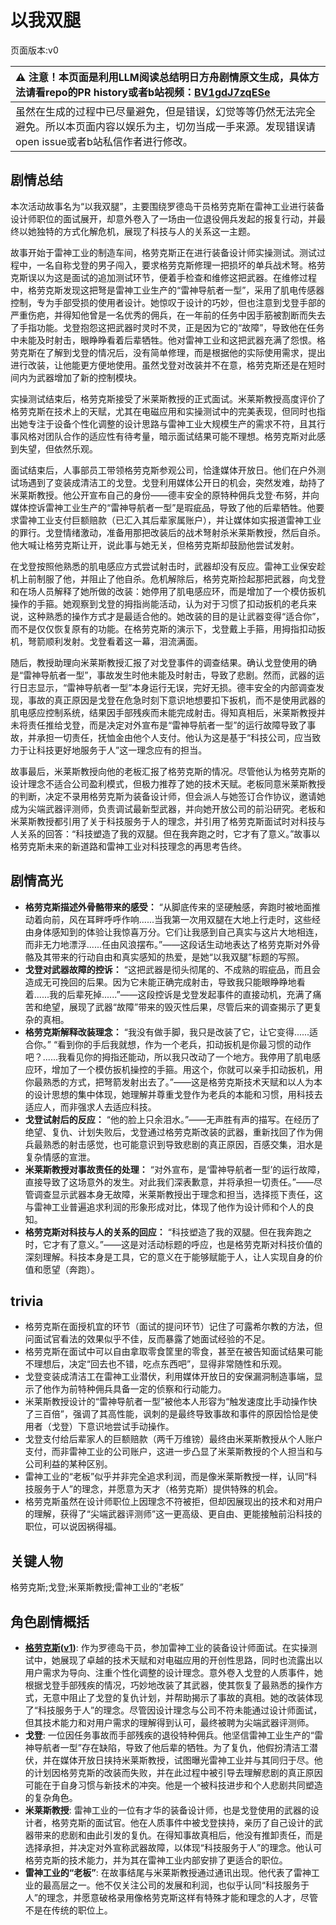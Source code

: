 # 以我双腿
页面版本:v0
 

| :warning: 注意！本页面是利用LLM阅读总结明日方舟剧情原文生成，具体方法请看repo的PR history或者b站视频：[BV1gdJ7zqESe](https://www.bilibili.com/video/BV1gdJ7zqESe/)         |
|:----------------------------|
| 虽然在生成的过程中已尽量避免，但是错误，幻觉等等仍然无法完全避免。所以本页面内容以娱乐为主，切勿当成一手来源。发现错误请open issue或者b站私信作者进行修改。|



## 剧情总结
本次活动故事名为“以我双腿”，主要围绕罗德岛干员格劳克斯在雷神工业进行装备设计师职位的面试展开，却意外卷入了一场由一位退役佣兵发起的报复行动，并最终以她独特的方式化解危机，展现了科技与人的关系这一主题。

故事开始于雷神工业的制造车间，格劳克斯正在进行装备设计师实操测试。测试过程中，一名自称戈登的男子闯入，要求格劳克斯修理一把损坏的单兵战术弩。格劳克斯误以为这是面试的追加测试环节，便着手检查和维修这把武器。在维修过程中，格劳克斯发现这把弩是雷神工业生产的“雷神导航者一型”，采用了肌电传感器控制，专为手部受损的使用者设计。她惊叹于设计的巧妙，但也注意到戈登手部的严重伤疤，并得知他曾是一名优秀的佣兵，在一年前的任务中因手筋被割断而失去了手指功能。戈登抱怨这把武器时灵时不灵，正是因为它的“故障”，导致他在任务中未能及时射击，眼睁睁看着后辈牺牲。他对雷神工业和这把武器充满了怨恨。格劳克斯在了解到戈登的情况后，没有简单修理，而是根据他的实际使用需求，提出进行改装，让他能更方便地使用。虽然戈登对改装并不在意，格劳克斯还是在短时间内为武器增加了新的控制模块。

实操测试结束后，格劳克斯接受了米莱斯教授的正式面试。米莱斯教授高度评价了格劳克斯在技术上的天赋，尤其在电磁应用和实操测试中的完美表现，但同时也指出她专注于设备个性化调整的设计思路与雷神工业大规模生产的需求不符，且其行事风格对团队合作的适应性有待考量，暗示面试结果可能不理想。格劳克斯对此感到失望，但依然乐观。

面试结束后，人事部员工带领格劳克斯参观公司，恰逢媒体开放日。他们在户外测试场遇到了变装成清洁工的戈登。戈登利用媒体公开日的机会，突然发难，劫持了米莱斯教授。他公开宣布自己的身份——德丰安全的原特种佣兵戈登·布努，并向媒体控诉雷神工业生产的“雷神导航者一型”是瑕疵品，导致了他的后辈牺牲。他要求雷神工业支付巨额赔款（已汇入其后辈家属账户），并让媒体如实报道雷神工业的罪行。戈登情绪激动，准备用那把改装后的战术弩射杀米莱斯教授，然后自杀。他大喊让格劳克斯让开，说此事与她无关，但格劳克斯却鼓励他尝试发射。

在戈登按照他熟悉的肌电感应方式尝试射击时，武器却没有反应。雷神工业保安趁机上前制服了他，并阻止了他自杀。危机解除后，格劳克斯捡起那把武器，向戈登和在场人员解释了她所做的改装：她停用了肌电感应环，而是增加了一个模仿扳机操作的手箍。她观察到戈登的拇指尚能活动，认为对于习惯了扣动扳机的老兵来说，这种熟悉的操作方式才是最适合他的。她改装的目的是让武器变得“适合你”，而不是仅仅恢复原有的功能。在格劳克斯的演示下，戈登戴上手箍，用拇指扣动扳机，弩箭顺利发射。戈登看着这一幕，泪流满面。

随后，教授助理向米莱斯教授汇报了对戈登事件的调查结果。确认戈登使用的确是“雷神导航者一型”，事故发生时他未能及时射击，导致了悲剧。然而，武器的运行日志显示，“雷神导航者一型”本身运行无误，完好无损。德丰安全的内部调查发现，事故的真正原因是戈登在危急时刻下意识地想要扣下扳机，而不是使用武器的肌电感应控制系统，结果因手部残疾而未能完成射击。得知真相后，米莱斯教授并未将责任推给戈登，而是决定对外宣布是“雷神导航者一型”的运行故障导致了事故，并承担一切责任，抚恤金由他个人支付。他认为这是基于“科技公司，应当致力于让科技更好地服务于人”这一理念应有的担当。

故事最后，米莱斯教授向他的老板汇报了格劳克斯的情况。尽管他认为格劳克斯的设计理念不适合公司盈利模式，但极力推荐了她的技术天赋。老板同意米莱斯教授的判断，决定不录用格劳克斯为装备设计师，但会派人与她签订合作协议，邀请她成为尖端武器评测师，负责调试最新型武器，并向她开放公司的前沿研究。老板和米莱斯教授都引用了关于科技服务于人的理念，并引用了格劳克斯面试时对科技与人关系的回答：“科技塑造了我的双腿。但在我奔跑之时，它才有了意义。”故事以格劳克斯未来的新道路和雷神工业对科技理念的再思考告终。
## 剧情高光
*   **格劳克斯描述外骨骼带来的感受：**
    “从脚底传来的坚硬触感，奔跑时被地面推动着向前，风在耳畔呼呼作响......当我第一次用双腿在大地上行走时，这些经由身体感知到的体验让我惊喜万分。它们让我感到自己真实与这片大地相连，而非无力地漂浮......任由风浪摆布。”——这段话生动地表达了格劳克斯对外骨骼及其带来的行动自由和真实感知的热爱，是她“以我双腿”标题的写照。
*   **戈登对武器故障的控诉：**
    “这把武器是彻头彻尾的、不成熟的瑕疵品，而且会造成无可挽回的后果。因为它未能正确完成射击，导致我只能眼睁睁地看着......我的后辈死掉......”——这段控诉是戈登发起事件的直接动机，充满了痛苦和绝望，展现了武器“故障”带来的毁灭性后果，尽管后来的调查揭示了更复杂的真相。
*   **格劳克斯解释改装理念：**
    “我没有做手脚，我只是改装了它，让它变得......适合你。”
    “看到你的手后我就想，作为一个老兵，扣动扳机是你最习惯的动作吧？......我看见你的拇指还能动，所以我只改动了一个地方。我停用了肌电感应环，增加了一个模仿扳机操控的手箍。用这个，你就可以亲手扣动扳机，用你最熟悉的方式，把弩箭发射出去了。”——这是格劳克斯技术天赋和以人为本的设计思想的集中体现，她理解并尊重戈登作为老兵的本能和习惯，用科技去适应人，而非强求人去适应科技。
*   **戈登试射后的反应：**
    “他的脸上只余泪水。”——无声胜有声的描写。在经历了绝望、复仇、计划失败后，戈登通过格劳克斯改装的武器，重新找回了作为佣兵最熟悉的射击感觉，也可能意识到导致悲剧的真正原因，百感交集，泪水是复杂情感的宣泄。
*   **米莱斯教授对事故责任的处理：**
    “对外宣布，是‘雷神导航者一型’的运行故障，直接导致了这场意外的发生。对此我们深表歉意，并将承担一切责任。”——尽管调查显示武器本身无故障，米莱斯教授出于理念和担当，选择揽下责任，这与雷神工业普遍追求利润的形象形成对比，体现了他作为设计师和个人的良知。
*   **格劳克斯对科技与人的关系的回应：**
    “科技塑造了我的双腿。但在我奔跑之时，它才有了意义。”——这是对活动标题的呼应，也是格劳克斯对科技价值的深刻理解。科技本身是工具，它的意义在于能够赋能于人，让人实现自身的价值和愿望（奔跑）。
## trivia
*   格劳克斯在面授机宜的环节（面试的提问环节）记住了可露希尔教的方法，但问面试官看法的效果似乎不佳，反而暴露了她面试经验的不足。
*   格劳克斯在面试中可以自由拿取零食筐里的零食，甚至在被告知面试结果可能不理想后，决定“回去也不错，吃点东西吧”，显得非常随性和乐观。
*   戈登变装成清洁工在雷神工业潜伏，利用媒体开放日的安保漏洞制造事端，显示了他作为前特种佣兵具备一定的侦察和行动能力。
*   米莱斯教授设计的“雷神导航者一型”被他本人形容为“触发速度比手动操作快了三百倍”，强调了其高性能，讽刺的是最终导致事故和事件的原因恰恰是使用者（戈登）下意识地尝试手动操作。
*   戈登支付给后辈家人的巨额赔款（两千万维镑）最终由米莱斯教授从个人账户支付，而非雷神工业的公司账户，这进一步凸显了米莱斯教授的个人担当和与公司利益的某种区别。
*   雷神工业的“老板”似乎并非完全追求利润，而是像米莱斯教授一样，认同“科技服务于人”的理念，并愿意为天才（格劳克斯）提供特殊的机会。
*   格劳克斯虽然在设计师职位上因理念不符被拒，但却因展现出的技术和对用户的理解，获得了“尖端武器评测师”这一更高级、更自由、更能接触前沿科技的职位，可以说因祸得福。
## 关键人物
格劳克斯;戈登;米莱斯教授;雷神工业的“老板”
## 角色剧情概括
-   **[格劳克斯](../char_v3/char_326_glacus.md)([v1](../chars/char_326_glacus.md))**: 作为罗德岛干员，参加雷神工业的装备设计师面试。在实操测试中，她展现了卓越的技术天赋和对电磁应用的开创性思路，同时也流露出以用户需求为导向、注重个性化调整的设计理念。意外卷入戈登的人质事件，她根据戈登手部残疾的情况，巧妙地改装了其武器，使其恢复了最熟悉的操作方式，无意中阻止了戈登的复仇计划，并帮助揭示了事故的真相。她的改装体现了“科技服务于人”的理念。尽管因设计理念与公司不符未能通过设计师面试，但其技术能力和对用户需求的理解得到认可，最终被聘为尖端武器评测师。
-   **戈登**: 一位因任务事故而手部残疾的退役特种佣兵。他坚信雷神工业生产的“雷神导航者一型”存在缺陷，导致了他后辈的牺牲。为了复仇，他假扮清洁工潜伏，并在媒体开放日挟持米莱斯教授，试图曝光雷神工业并与其同归于尽。他的计划因格劳克斯的改装而失败，并在此过程中被引导去理解悲剧的真正原因可能在于自身习惯与新技术的冲突。他是一个被科技进步和个人悲剧共同塑造的复杂角色。
-   **米莱斯教授**: 雷神工业的一位有才华的装备设计师，也是戈登使用的武器的设计者，格劳克斯的面试官。他在人质事件中被戈登挟持，亲历了自己设计的武器带来的悲剧和由此引发的复仇。在得知事故真相后，他没有推卸责任，而是选择承担，并决定对外宣称武器故障，以体现“科技服务于人”的理念。他认可格劳克斯的技术能力，并为其在雷神工业内部安排了更适合的职位。
-   **雷神工业的“老板”**: 在故事结尾与米莱斯教授通过通讯出现。他代表了雷神工业的最高层之一。他不仅关注公司的发展和利润，也似乎认同“科技服务于人”的理念，并愿意破格录用像格劳克斯这样有特殊才能和理念的人才，尽管不是在传统的职位上。